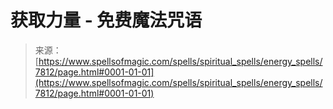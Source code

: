 <!--yml

category: 未分类

date: 2024-06-12 18:42:55

-->

# 获取力量 - 免费魔法咒语

> 来源：[https://www.spellsofmagic.com/spells/spiritual_spells/energy_spells/7812/page.html#0001-01-01](https://www.spellsofmagic.com/spells/spiritual_spells/energy_spells/7812/page.html#0001-01-01)
